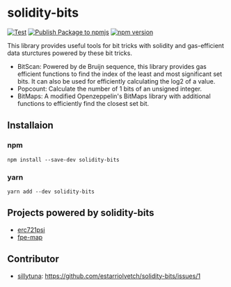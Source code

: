 # solidity-bits
[![Test](https://github.com/estarriolvetch/solidity-bits/actions/workflows/node.js.yml/badge.svg)](https://github.com/estarriolvetch/solidity-bits/actions/workflows/node.js.yml)
[![Publish Package to npmjs](https://github.com/estarriolvetch/solidity-bits/actions/workflows/deploy_npm.yml/badge.svg)](https://github.com/estarriolvetch/solidity-bits/actions/workflows/deploy_npm.yml)
[![npm version](https://badge.fury.io/js/solidity-bits.svg)](https://www.npmjs.com/package/solidity-bits)

This library provides useful tools for bit tricks with solidity and gas-efficient data sturctures powered by these bit tricks.

- BitScan: Powered by de Bruijn sequence, this library provides gas efficient functions to find the index of the least and most significant set bits. It can also be used for efficiently calculating the log2 of a value.
- Popcount: Calculate the number of 1 bits of an unsigned integer.
- BitMaps: A modified Openzeppelin's BitMaps library with additional functions to efficiently find the closest set bit.

## Installaion
### npm
```
npm install --save-dev solidity-bits
```
### yarn
```
yarn add --dev solidity-bits
```

## Projects powered by solidity-bits
- [erc721psi](https://github.com/estarriolvetch/ERC721Psi)
- [fpe-map](https://github.com/estarriolvetch/fpe-map)

## Contributor
- [sillytuna](https://github.com/sillytuna): https://github.com/estarriolvetch/solidity-bits/issues/1 
